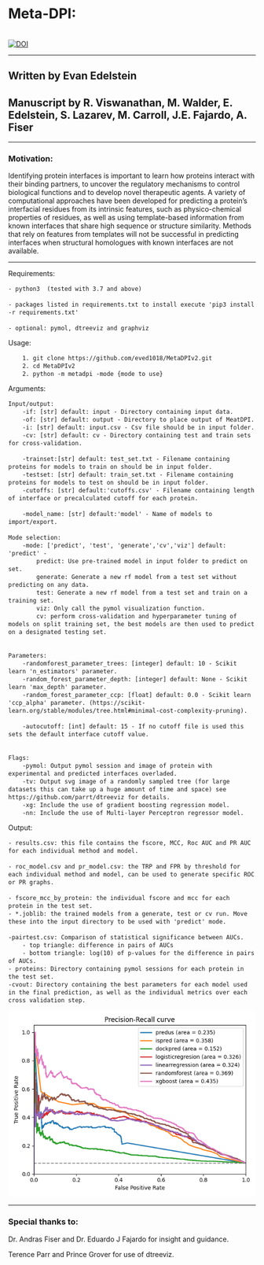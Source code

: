 # Meta-DPI: 

<br>[![DOI](https://zenodo.org/badge/DOI/10.5281/zenodo.5706324.svg)](https://doi.org/10.5281/zenodo.5706324)


---
## Written by Evan Edelstein 

## Manuscript by R. Viswanathan, M. Walder, E. Edelstein, S. Lazarev, M. Carroll, J.E. Fajardo, A. Fiser
---

### Motivation: 
<p>Identifying protein interfaces is important to learn how proteins interact with their binding partners,
to uncover the regulatory mechanisms to control biological functions and to develop novel therapeutic agents. A
variety of computational approaches have been developed for predicting a protein’s interfacial residues from its
intrinsic features, such as physico-chemical properties of residues, as well as using template-based information
from known interfaces that share high sequence or structure similarity. Methods that rely on features from
templates will not be successful in predicting interfaces when structural homologues with known interfaces are
not available.</p>

---


Requirements:

	- python3  (tested with 3.7 and above)

	- packages listed in requirements.txt to install execute 'pip3 install -r requirements.txt' 

	- optional: pymol, dtreeviz and graphviz

Usage: 
	
		1. git clone https://github.com/eved1018/MetaDPIv2.git
		2. cd MetaDPIv2 
		2. python -m metadpi -mode {mode to use} 


Arguments:

	Input/output:
		-if: [str] default: input - Directory containing input data.
		-of: [str] default: output - Directory to place output of MeatDPI.
		-i: [str] default: input.csv - Csv file should be in input folder.
		-cv: [str] default: cv - Directory containing test and train sets for cross-validation. 

		-trainset:[str] default: test_set.txt - Filename containing proteins for models to train on should be in input folder.
		-testset: [str] default: train_set.txt - Filename containing proteins for models to test on should be in input folder.
		-cutoffs: [str] default:'cutoffs.csv' - Filename containing length of interface or precalculated cutoff for each protein. 

		-model_name: [str] default:'model' - Name of models to import/export.

	Mode selection:
		-mode: ['predict', 'test', 'generate','cv','viz'] default: 'predict' - 
			predict: Use pre-trained model in input folder to predict on set.
			generate: Generate a new rf model from a test set without predicting on any data.
			test: Generate a new rf model from a test set and train on a training set.
			viz: Only call the pymol visualization function.
			cv: perform cross-validation and hyperparameter tuning of models on split training set, the best models are then used to predict on a designated testing set. 

	
	Parameters:
		-randomforest_parameter_trees: [integer] default: 10 - Scikit learn 'n_estimators' parameter.
		-random_forest_parameter_depth: [integer] default: None - Scikit learn 'max_depth' parameter.
		-random_forest_parameter_ccp: [float] default: 0.0 - Scikit learn 'ccp_alpha' parameter. (https://scikit-learn.org/stable/modules/tree.html#minimal-cost-complexity-pruning).

		-autocutoff: [int] default: 15 - If no cutoff file is used this sets the default interface cutoff value.

	
	Flags: 
		-pymol: Output pymol session and image of protein with experimental and predicted interfaces overladed. 
		-tv: Output svg image of a randomly sampled tree (for large datasets this can take up a huge amount of time and space) see https://github.com/parrt/dtreeviz for details.
		-xg: Include the use of gradient boosting regression model.
		-nn: Include the use of Multi-layer Perceptron regressor model.


Output:

	- results.csv: this file contains the fscore, MCC, Roc AUC and PR AUC for each individual method and model. 

	- roc_model.csv and pr_model.csv: the TRP and FPR by threshold for each individual method and model, can be used to generate specific ROC or PR graphs. 

	- fscore_mcc_by_protein: the individual fscore and mcc for each protein in the test set. 
	- *.joblib: the trained models from a generate, test or cv run. Move these into the input directory to be used with 'predict' mode. 

	-pairtest.csv: Comparison of statistical significance between AUCs.
		- top triangle: difference in pairs of AUCs
		- bottom triangle: log(10) of p-values for the difference in pairs of AUCs.
	- proteins: Directory containing pymol sessions for each protein in the test set.  
	-cvout: Directory containing the best parameters for each model used in the final prediction, as well as the individual metrics over each cross validation step. 


![Alt Text](Media/PR_model.png)	

---
### Special thanks to:

<p>Dr. Andras Fiser and Dr. Eduardo J Fajardo for insight and guidance.</p> 

<p>Terence Parr and Prince Grover for use of dtreeviz.</p>

 
	


